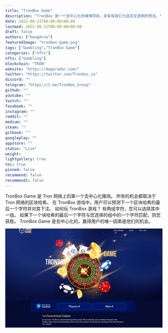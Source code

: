 ```yaml
---
title: "TronBox Game"
description: "TronBox 是一个去中心化的赌博项目，具有有吸引力且完全透明的想法。"
date: 2022-08-21T00:00:00+08:00
lastmod: 2022-08-21T00:00:00+08:00
draft: false
authors: ["boogArno"]
featuredImage: "tronbox-game.png"
tags: ["Gambling","TronBox Game"]
categories: ["nfts"]
nfts: ["Gambling"]
blockchain: "TRON"
website: "https://dappradar.com/"
twitter: "https://twitter.com/Tronbox_io"
discord: ""
telegram: "https://t.me/TronBox_Group"
github: ""
youtube: ""
twitch: ""
facebook: ""
instagram: ""
reddit: ""
medium: ""
steam: ""
gitbook: ""
googleplay: ""
appstore: ""
status: "Live"
weight: 
lightgallery: true
toc: true
pinned: false
recommend: false
recommend1: false
---
```

TronBox Game 是 Tron 网络上的第一个去中心化赌场。 所有的机会都取决于 Tron 网络的区块哈希。 在 TronBox 游戏中，用户可以预测下一个区块哈希的最后一个字符并对其下注。
如何玩 TronBox 游戏？
有两组字符，您可以选择其中一组。 如果下一个块哈希的最后一个字符与您选择的组中的一个字符匹配，则您获胜。
TronBox Game 是去中心化的，赢得用户的唯一因素是他们的机会。

![tronboxgame-dapp-gambling-tron-image1-500x315_29030ea29aca0265f9c3a4065e0174c4](tronboxgame-dapp-gambling-tron-image1-500x315_29030ea29aca0265f9c3a4065e0174c4.png)